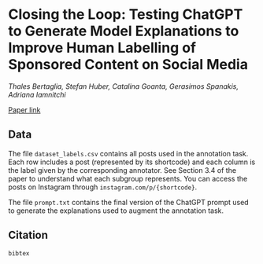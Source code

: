 # Closing the Loop: Testing ChatGPT to Generate Model Explanations to Improve Human Labelling of Sponsored Content on Social Media
*Thales Bertaglia, Stefan Huber, Catalina Goanta, Gerasimos Spanakis, Adriana Iamnitchi*

[Paper link]()

## Data
The file `dataset_labels.csv` contains all posts used in the annotation task. Each row includes a post (represented by its shortcode) and each column is the label given by the corresponding annotator. See Section 3.4 of the paper to understand what each subgroup represents. You can access the posts on Instagram through `instagram.com/p/{shortcode}`.

The file `prompt.txt` contains the final version of the ChatGPT prompt used to generate the explanations used to augment the annotation task.

## Citation
```
bibtex
```
